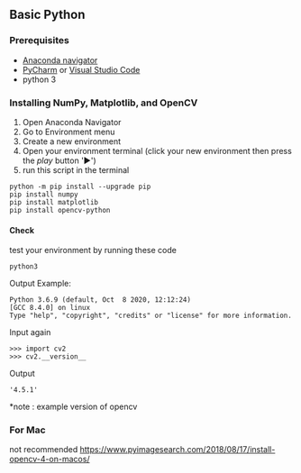 ## Basic Python

### Prerequisites
- [Anaconda navigator](https://docs.anaconda.com/anaconda/install/windows/)
- [PyCharm](https://www.jetbrains.com/pycharm/download/#section=windows) or [Visual Studio Code](https://code.visualstudio.com/download)
- python 3

### Installing NumPy, Matplotlib, and OpenCV
1. Open Anaconda Navigator
2. Go to Environment menu
3. Create a new environment 
4. Open your environment terminal (click your new environment then press the *play* button '►')
5. run this script in the terminal
```
python -m pip install --upgrade pip
pip install numpy
pip install matplotlib
pip install opencv-python
```

#### Check
test your environment by running these code
```
python3
```
Output Example:
```
Python 3.6.9 (default, Oct  8 2020, 12:12:24) 
[GCC 8.4.0] on linux
Type "help", "copyright", "credits" or "license" for more information.
```
Input again
```
>>> import cv2
>>> cv2.__version__
```

Output
```
'4.5.1'
```
*note : example version of opencv

### For Mac
not recommended
https://www.pyimagesearch.com/2018/08/17/install-opencv-4-on-macos/
